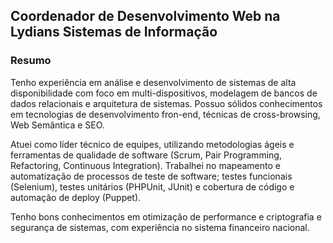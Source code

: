 ## Coordenador de Desenvolvimento Web na Lydians Sistemas de Informação

### Resumo
Tenho experiência em análise e desenvolvimento de sistemas de alta disponibilidade com foco em multi-dispositivos, modelagem de bancos de dados relacionais e arquitetura de sistemas. Possuo sólidos conhecimentos em tecnologias de desenvolvimento fron-end, técnicas de cross-browsing, Web Semântica e SEO.

Atuei como líder técnico de equipes, utilizando metodologias ágeis e ferramentas de qualidade de software (Scrum, Pair Programming, Refactoring, Continuous Integration). Trabalhei no mapeamento e automatização de processos de teste de software; testes funcionais (Selenium), testes unitários (PHPUnit, JUnit) e cobertura de código e automação de deploy (Puppet).

Tenho bons conhecimentos em otimização de performance e criptografia e segurança de sistemas, com experiência no sistema financeiro nacional.
